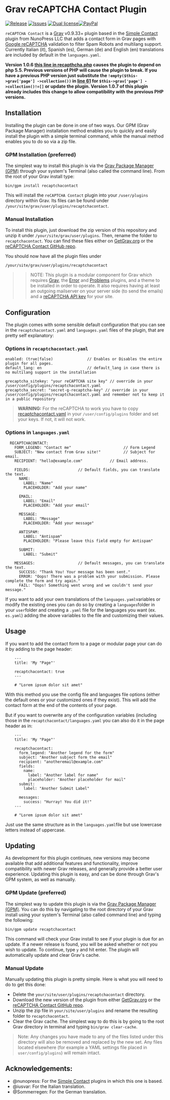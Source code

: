 # Grav reCAPTCHA Contact Plugin

[![Release](https://img.shields.io/github/release/aradianoff/recaptchacontact.svg)][release] [![Issues](https://img.shields.io/github/issues/aradianoff/recaptchacontact.svg)][issues] [![Dual license](https://img.shields.io/badge/license-MIT-blue.svg)](LICENSE "License")[![PayPal](https://www.paypal.com/en_US/i/btn/btn_donate_SM.gif)][paypal]

`reCAPTCHA Contact` is a [Grav](http://github.com/getgrav/grav) v0.9.33+ plugin based in the [Simple Contact](https://github.com/nunopress/grav-plugin-simple_contact) plugin from NunoPress LLC that adds a contact form in Grav pages with [Google reCAPTCHA](https://www.google.com/recaptcha/) validation to filter Spam Robots and multilang support. Currently Italian (it), Spanish (es), German (de) and English (en) translations are included by default in the `languages.yaml`.

**Version 1.0.6 [this line in recapthcha.php](https://github.com/aradianoff/recaptchacontact/blob/master/recaptchacontact.php#L61) causes the plugin to depend on php 5.5. Previous versions of PHP will cause the plugin to break. If you have a previous PHP version just substitute the `!empty($this->grav['page'] ->collection())` in [line 61](https://github.com/aradianoff/recaptchacontact/blob/master/recaptchacontact.php#L61) for `$this->grav['page'] ->collection()!=[]` or update the plugin. Version 1.0.7 of this plugin already includes this change to allow compatibility with the previous PHP versions.** 

## Installation

Installing the plugin can be done in one of two ways. Our GPM (Grav Package Manager) installation method enables you to quickly and easily install the plugin with a simple terminal command, while the manual method enables you to do so via a zip file.

### GPM Installation (preferred)

The simplest way to install this plugin is via the [Grav Package Manager (GPM)](http://learn.getgrav.org/advanced/grav-gpm) through your system's Terminal (also called the command line).  From the root of your Grav install type:

    bin/gpm install recaptchacontact

This will install the `reCAPTCHA Contact` plugin into your `/user/plugins` directory within Grav. Its files can be found under `/your/site/grav/user/plugins/recaptchacontact`.

### Manual Installation

To install this plugin, just download the zip version of this repository and unzip it under `/your/site/grav/user/plugins`. Then, rename the folder to `recaptchacontact`. You can find these files either on [GetGrav.org](http://getgrav.org/downloads/plugins#extras) or the [reCAPTCHA Contact GitHub repo](https://github.com/aradianoff/recaptchacontact).

You should now have all the plugin files under

    /your/site/grav/user/plugins/recaptchacontact

>> NOTE: This plugin is a modular component for Grav which requires [Grav](http://github.com/getgrav/grav), the [Error](https://github.com/getgrav/grav-plugin-error) and [Problems](https://github.com/getgrav/grav-plugin-problems) plugins, and a theme to be installed in order to operate. It also requires having at least an outgoing mailserver on your server side (to send the emails) and a [reCAPTCHA API key](www.google.com/recaptcha/) for your site.

## Configuration

The plugin comes with some sensible default configuration that you can see in the `recaptchacontact.yaml` and `languages.yaml` files of the plugin, that are pretty self explanatory:

### Options in `recaptchacontact.yaml`

```
enabled: (true|false)               // Enables or Disables the entire plugin for all pages.
default_lang: en                    // default_lang in case there is no multilang support in the installation

grecaptcha_sitekey: "your reCAPTCHA site key" // override in your /user/config/plugins/recaptchacontact.yaml
grecaptcha_secret: "secret-g-recaptcha-key" // override in your /user/config/plugins/recaptchacontact.yaml and remember not to keep it in a public repository
```

> **WARNING:** For the reCAPTCHA to work you have to copy [recaptchacontact.yaml](recaptchacontact.yaml) in your `/user/config/plugins` folder and set your keys. If not, it will not work.

### Options in `languages.yaml`

```
  RECAPTCHACONTACT:
    FORM_LEGEND: "Contact me"                       // Form Legend
    SUBJECT: "New contact from Grav site!"          // Subject for email.
    RECIPIENT: "hello@example.com"            // Email address.

    FIELDS:                     // Default fields, you can translate the text.
      NAME:
        LABEL: "Name"
        PLACEHOLDER: "Add your name"

      EMAIL:
        LABEL: "Email"
        PLACEHOLDER: "Add your email"

      MESSAGE:
        LABEL: "Message"
        PLACEHOLDER: "Add your message"

      ANTISPAM:
        LABEL: "Antispam"
        PLACEHOLDER: "Please leave this field empty for Antispam"

      SUBMIT:
        LABEL: "Submit"

    MESSAGES:                   // Default messages, you can translate the text.
      SUCCESS: "Thank You! Your message has been sent."
      ERROR: "Oops! There was a problem with your submission. Please complete the form and try again."
      FAIL: "Oops! Something went wrong and we couldn't send your message."
```

If you want to add your own translations of the `languages.yaml`variables or modify the existing ones you can do so by creating a `languages`folder in your `user`folder and creating a `.yaml` file for the languages you want (ex. `es.yaml`) adding the above variables to the file and customizing their values.

## Usage

If you want to add the contact form to a page or modular page your can do it by adding to the page header:

```
    ---
    title: 'My "Page"'

    recaptchacontact: true
    ---

    # "Lorem ipsum dolor sit amet"
```

With this method you use the config file and languages file options (either the default ones or your customized ones if they exist). This will add the contact form at the end of the contents of your page.

But if you want to overwrite any of the configuration variables (including those in the `recaptchacontact/languages.yaml` you can also do it in the page header as in:

```
    ---
    title: 'My "Page"'

    recaptchacontact:
      form_legend: "Another legend for the form"
      subject: "Another subject form the email"
      recipient: "anotheremail@example.com"
      fields:
        name:
          label: "Another label for name"
          placeholder: "Another placeholder for mail"
      submit:
        label: "Another Submit Label"

      messages:
        success: "Hurray! You did it!"
    ---

    # "Lorem ipsum dolor sit amet"
```

Just use the same structure as in the `languages.yaml`file but use lowercase letters instead of uppercase.


## Updating

As development for this plugin continues, new versions may become available that add additional features and functionality, improve compatibility with newer Grav releases, and generally provide a better user experience. Updating this plugin is easy, and can be done through Grav's GPM system, as well as manually.

### GPM Update (preferred)

The simplest way to update this plugin is via the [Grav Package Manager (GPM)](http://learn.getgrav.org/advanced/grav-gpm). You can do this by navigating to the root directory of your Grav install using your system's Terminal (also called command line) and typing the following:

    bin/gpm update recaptchacontact

This command will check your Grav install to see if your plugin is due for an update. If a newer release is found, you will be asked whether or not you wish to update. To continue, type `y` and hit enter. The plugin will automatically update and clear Grav's cache.

### Manual Update

Manually updating this plugin is pretty simple. Here is what you will need to do to get this done:

* Delete the `your/site/user/plugins/recaptchacontact` directory.
* Download the new version of the plugin from either [GetGrav.org](http://getgrav.org/downloads/plugins#extras) or the [reCAPTCHA Contact GitHub repo](https://github.com/aradianoff/recaptchacontact).
* Unzip the zip file in `your/site/user/plugins` and rename the resulting folder to `recaptchacontact`.
* Clear the Grav cache. The simplest way to do this is by going to the root Grav directory in terminal and typing `bin/grav clear-cache`.

> Note: Any changes you have made to any of the files listed under this directory will also be removed and replaced by the new set. Any files located elsewhere (for example a YAML settings file placed in `user/config/plugins`) will remain intact.

## Acknowledgements:

- @nunopress: For the [Simple Contact](https://github.com/nunopress/grav-plugin-simple_contact) plugins in which this one is based.
- @iusvar: For the Italian translation.
- @Sommerregen: For the German translation.

[paypal]: https://www.paypal.com/cgi-bin/webscr?cmd=_donations&business=QQP5DLH48X4VC&lc=ES&item_name=aRadianOff&item_number=reCatpchaContactPlugin&currency_code=EUR&bn=PP%2dDonationsBF%3abtn_donate_SM%2egif%3aNonHosted "Donate for my GitHub project using PayPal"
[release]: https://github.com/aradianoff/recaptchacontact/releases
[issues]: https://github.com/aradianoff/recaptchacontact/issues

